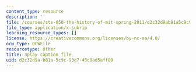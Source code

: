 ```yaml
---
content_type: resource
description: ''
file: /courses/sts-050-the-history-of-mit-spring-2011/d2c32d9ab81a5c9c93e745c9ad5aff80_RwDQWPhNZ8U.vtt
file_type: application/x-subrip
learning_resource_types: []
license: https://creativecommons.org/licenses/by-nc-sa/4.0/
ocw_type: OCWFile
resourcetype: Other
title: 3play caption file
uid: d2c32d9a-b81a-5c9c-93e7-45c9ad5aff80
---
```

